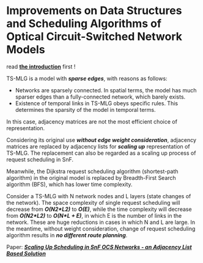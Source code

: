 # Improvements on Data Structures and Scheduling Algorithms of Optical Circuit-Switched Network Models

read **[the introduction](intro.md)** first !

TS-MLG is a model with ***sparse edges***, with reasons as follows:

- Networks are sparsely connected. In spatial terms, the model has much sparser edges than a fully-connected network, which barely exists.
- Existence of temporal links in TS-MLG obeys specific rules. This determines the sparsity of the model in temporal terms.

In this case, adjacency matrices are not the most efficient choice of representation.

Considering its original use ***without edge weight consideration***, adjacency matrices are replaced by adjacency lists for ***scaling up*** representation of TS-MLG. The replacement can also be regarded as a scaling up process of request scheduling in SnF.

Meanwhile, the Dijkstra request scheduling algorithm (shortest-path algorithm) in the original model is replaced by Breadth-First Search algorithm (BFS), which has lower time complexity.

Consider a TS-MLG with N network nodes and L layers (state changes of the network). The space complexity of single request scheduling will decrease from ***O(N2\*L2)*** to ***O(E)***, while the time complexity will decrease from ***O(N2\*L2)*** to ***O(N\*L + E)***, in which E is the number of links in the network. These are huge reductions in cases in which N and L are large. In the meantime, without weight consideration, change of request scheduling algorithm results in ***no different route planning***.

Paper: ***[Scaling Up Scheduling in SnF OCS Networks - an Adjacency List Based Solution](https://www.sciencedirect.com/science/article/pii/S1573427718300511)***